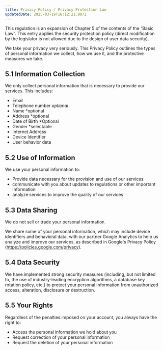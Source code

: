 ```yaml
---
title: Privacy Policy / Privacy Protection Law
updatedDate: 2025-03-19T16:12:21.897Z
---
```


This regulation is an expansion of Chapter 5 of the contents of the “Basic Law”. This entry applies the security protection policy (direct modification by the legislator is not allowed due to the design of user data security).

We take your privacy very seriously. This Privacy Policy outlines the types of personal information we collect, how we use it, and the protective measures we take.

## 5.1 Information Collection

We only collect personal information that is necessary to provide our services. This includes:

- Email
- Telephone number *optional*
- Name *optional
- Address *optional
- Date of Birth *Optional
- Gender *selectable
- Internet Address
- Device Identifier
- User behavior data

## 5.2 Use of Information

We use your personal information to:

- Provide data necessary for the provision and use of our services
- communicate with you about updates to regulations or other important information
- analyze services to improve the quality of our services

## 5.3 Data Sharing

We do not sell or trade your personal information.

We share some of your personal information, which may include device identifiers and behavioral data, with our partner Google Analytics to help us analyze and improve our services, as described in Google's Privacy Policy (https://policies.google.com/privacy).

## 5.4 Data Security

We have implemented strong security measures (including, but not limited to, the use of industry-leading encryption algorithms, a database key rotation policy, etc.) to protect your personal information from unauthorized access, alteration, disclosure or destruction.

## 5.5 Your Rights

Regardless of the penalties imposed on your account, you always have the right to:

- Access the personal information we hold about you
- Request correction of your personal information
- Request the deletion of your personal information
